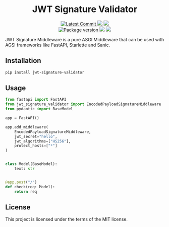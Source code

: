 <h1 align="center">
    <strong>JWT Signature Validator</strong>
</h1>
<p align="center">
    <a href="https://github.com/iudeen/jwt-signature-validator" target="_blank">
        <img src="https://img.shields.io/github/last-commit/iudeen/ASGIJWTSignatureValidatorMiddleware" alt="Latest Commit">
    </a>
        <img src="https://img.shields.io/github/workflow/status/iudeen/ASGIJWTSignatureValidatorMiddleware/CI">
        <img src="https://img.shields.io/codecov/c/github/iudeen/jwt-signature-validator">
    <br />
    <a href="https://pypi.org/project/jwt-signature-validator" target="_blank">
        <img src="https://img.shields.io/pypi/v/jwt-signature-validator" alt="Package version">
    </a>
    <img src="https://img.shields.io/pypi/pyversions/jwt-signature-validator">
    <img src="https://img.shields.io/github/license/iudeen/jwt-signature-validator">
</p>

JWT Signature Middleware is a pure ASGI Middleware that can be used with AGSI frameworks like FastAPI, Starlette and Sanic.


## Installation

```bash
pip install jwt-signature-validator
```

## Usage

```python
from fastapi import FastAPI
from jwt_signature_validator import EncodedPayloadSignatureMiddleware
from pydantic import BaseModel

app = FastAPI()

app.add_middleware(
    EncodedPayloadSignatureMiddleware, 
    jwt_secret="hello", 
    jwt_algorithms=["HS256"], 
    protect_hosts=["*"]
)


class Model(BaseModel):
    text: str


@app.post("/")
def check(req: Model):
    return req

```

## License

This project is licensed under the terms of the MIT license.
